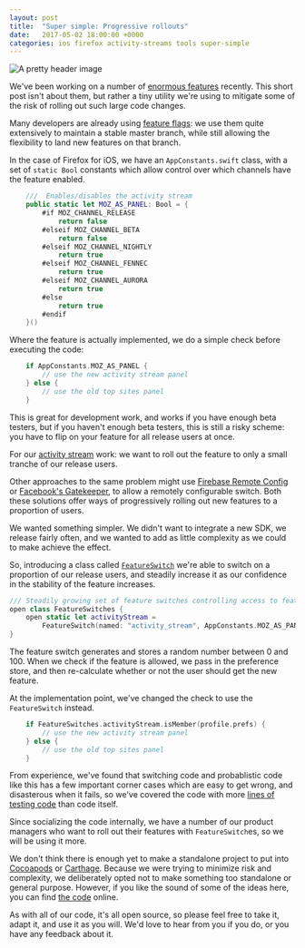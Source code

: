```yaml
---
layout: post
title:  "Super simple: Progressive rollouts"
date:   2017-05-02 18:00:00 +0000
categories: ios firefox activity-streams tools super-simple
---
```

![A pretty header image]({{site_url}}/images/windmill-ship-in-the-distance.png)

We've been working on a number of [enormous features][5] recently. This short post isn't about them, but rather a tiny utility we're using to mitigate some of the risk of rolling out such large code changes.

Many developers are already using [feature flags][6]: we use them quite extensively to maintain a stable master branch, while still allowing the flexibility to land new features on that branch.

In the case of Firefox for iOS, we have an `AppConstants.swift` class, with a set of `static Bool` constants which allow control over which channels have the feature enabled. 

```swift
    ///  Enables/disables the activity stream
    public static let MOZ_AS_PANEL: Bool = {
        #if MOZ_CHANNEL_RELEASE
            return false
        #elseif MOZ_CHANNEL_BETA
            return false
        #elseif MOZ_CHANNEL_NIGHTLY
            return true
        #elseif MOZ_CHANNEL_FENNEC
            return true
        #elseif MOZ_CHANNEL_AURORA
            return true
        #else
            return true
        #endif
    }()
```

Where the feature is actually implemented, we do a simple check before executing the code:

```swift
    if AppConstants.MOZ_AS_PANEL {
        // use the new activity stream panel
    } else {
        // use the old top sites panel
    }
```

This is great for development work, and works if you have enough beta testers, but if you haven't enough beta testers, this is still a risky scheme: you have to flip on your feature for all release users at once.

For our [activity stream][5] work: we want to roll out the feature to only a small tranche of our release users.

Other approaches to the same problem might use [Firebase Remote Config][1] or [Facebook's Gatekeeper][2], to allow a remotely configurable switch. Both these solutions offer ways of progressively rolling out new features to a proportion of users.

We wanted something simpler. We didn't want to integrate a new SDK, we release fairly often, and we wanted to add as little complexity as we could to make achieve the effect. 

So, introducing a class called [`FeatureSwitch`][4] we're able to switch on a proportion of our release users, and steadily increase it as our confidence in the stability of the feature increases.

```swift
/// Steadily growing set of feature switches controlling access to features by populations of Release users.
open class FeatureSwitches {
    open static let activityStream =
        FeatureSwitch(named: "activity_stream", AppConstants.MOZ_AS_PANEL, allowPercentage: 10)
}
```

The feature switch generates and stores a random number between 0 and 100. When we check if the feature is allowed, we pass in the preference store, and then re-calculate whether or not the user should get the new feature.

At the implementation point, we've changed the check to use the `FeatureSwitch` instead.

```swift
    if FeatureSwitches.activityStream.isMember(profile.prefs) {
        // use the new activity stream panel
    } else {
        // use the old top sites panel
    }
```

From experience, we've found that switching code and probablistic code like this has a few important corner cases which are easy to get wrong, and disasterous when it fails, so we've covered the code with more [lines of testing code][3] than code itself.

Since socializing the code internally, we have a number of our product managers who want to roll out their features with `FeatureSwitch`es, so we will be using it more.

We don't think there is enough yet to make a standalone project to put into [Cocoapods][7] or [Carthage][8]. Because we were trying to minimize risk and complexity, we deliberately opted not to make something too standalone or general purpose. However, if you like the sound of some of the ideas here, you can find [the code][4] online.

As with all of our code, it's all open source, so please feel free to take it, adapt it, and use it as you will. We'd love to hear from you if you do, or you have any feedback about it.

[1]: https://firebase.google.com/docs/remote-config/
[2]: https://www.quora.com/How-does-Facebooks-Gatekeeper-service-work
[3]: https://github.com/mozilla-mobile/firefox-ios/blob/master/SharedTests/FeatureSwitchTests.swift
[4]: https://github.com/mozilla-mobile/firefox-ios/blob/master/Shared/FeatureSwitch.swift
[5]: https://testpilot.firefox.com/experiments/activity-stream
[6]: https://www.martinfowler.com/articles/feature-toggles.html
[7]: https://cocoapods.org/
[8]: https://github.com/Carthage/Carthage
